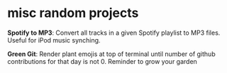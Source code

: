 # misc random projects

**Spotify to MP3**: Convert all tracks in a given Spotify playlist to MP3 files. Useful for iPod music synching.

**Green Git**: Render plant emojis at top of terminal until number of github contributions for that day is not 0. Reminder to grow your garden
